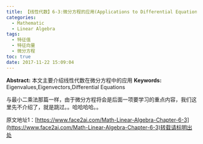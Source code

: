 ```yaml
---
title: 【线性代数】6-3:微分方程的应用(Applications to Differential Equations)
categories:
  - Mathematic
  - Linear Algebra
tags:
  - 特征值
  - 特征向量
  - 微分方程
toc: true
date: 2017-11-22 15:09:04
---
```


**Abstract:** 本文主要介绍线性代数在微分方程中的应用
**Keywords:** Eigenvalues,Eigenvectors,Differential Equations

<!--more-->
与最小二乘法那篇一样，由于微分方程将会是后面一项要学习的重点内容，我们这里先不介绍了，就是跳过。。哈哈哈哈。。





原文地址1：[https://www.face2ai.com/Math-Linear-Algebra-Chapter-6-3](https://www.face2ai.com/Math-Linear-Algebra-Chapter-6-3)转载请标明出处

